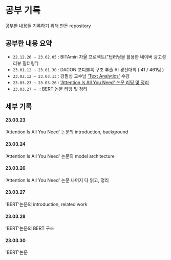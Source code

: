 # 공부 기록 
공부한 내용들 기록하기 위해 만든 repository
<br>


## 공부한 내용 요약 
- `22.12.26 ~ 23.02.05` : BITAmin 자율 프로젝트("딥러닝을 활용한 네이버 광고성 리뷰 필터링")
- `23.01.12 ~ 23.01.30` : DACON 포디블록 구조 추출 AI 경진대회 ( 41 / 461팀 )
- `23.02.12 ~ 23.03.13` : 강필성 교수님 ['Text Analytics'](https://www.youtube.com/watch?v=UInnl60pzkA&list=PLetSlH8YjIfVzHuSXtG4jAC2zbEAErXWm) 수강
- `23.03.23 ~ 23.03.26` : ['Attention Is All You Need' 논문 리딩 및 정리](https://github.com/jswooo/What_I_learned/blob/main/Paper_reviews/Attention_Is_All_You_Need/Attention_Is_All_You_Need.md) 
- `23.03.27 ~ ` : BERT 논문 리딩 및 정리 

## 세부 기록

#### 23.03.23
'Attention Is All You Need' 논문의 introduction, background 

#### 23.03.24
'Attention Is All You Need' 논문의 model architecture

#### 23.03.26 
'Attention Is All You Need' 논문 나머지 다 읽고, 정리

#### 23.03.27
'BERT'논문의 introduction, related work 

#### 23.03.28
'BERT'논문의 BERT 구조 

#### 23.03.30
'BERT'논문 
